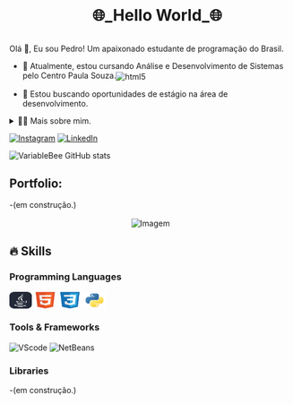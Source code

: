 <!--título-->
<div id="user-content-toc">
  <ul align="center">
    <summary><h1 style="display: inline-block">🌐_Hello World_🌐</h1></summary>
</div>

<!-- Presentation -->
<p>
  Olá 👋, Eu sou Pedro! Um apaixonado estudante de programação do Brasil.

  - 🌱 Atualmente, estou cursando Análise e Desenvolvimento de Sistemas pelo Centro Paula Souza.<img align="center" alt="html5" src="https://img.shields.io/badge/Edx-193A3E?style=for-the-badge&logo=edx&logoColor=white" />

  - 🔭 Estou buscando oportunidades de estágio na área de desenvolvimento.
</p>

<!-- Dropdown -->
<details>
  <summary>👨‍💻 Mais sobre mim. </summary>

  - 💬 Tenho 21 anos e sou residente no Brasil, com experiência básica em Java, HTML e CSS. Atualmente, atuo como técnico em sistemas de informação, adquirindo sólida experiência em suporte técnico e resolução de problemas.

  - ⚡(em construção.). \o/
</details>

<!-- Links -->
[![Instagram](https://img.shields.io/badge/Instagram-E4405F?style=for-the-badge&logo=instagram&logoColor=white)]("")
[![LinkedIn](https://img.shields.io/badge/LinkedIn-0077B5?style=for-the-badge&logo=linkedin&logoColor=white)](https://www.linkedin.com/in/pedrohigor001//)


<!-- GithubStats -->
![VariableBee GitHub stats](https://github-readme-stats.vercel.app/api?username=Whoami-0101&show_icons=false&theme=gotham)

<!-- Portfolio -->
## Portfolio:
-(em construção.)

<!-- GIF -->
<p align="center">
  <img align="center" src="https://github.com/VariableBee/VariableBee/assets/77739311/4e9f41af-6b57-49a7-b15a-74322e96b4d7" alt="Imagem">
</p>

## 🔥 Skills
<!-- Skills: Programming Languages -->
  <div style="flex-basis: 48%;">
    <h3>Programming Languages</h3>
    <img align="center" alt="Js" height="30" width="40" src="https://raw.githubusercontent.com/tandpfun/skill-icons/65dea6c4eaca7da319e552c09f4cf5a9a8dab2c8/icons/Java-Dark.svg">
    <img align="center" alt="HTML" height="30" width="40" src="https://raw.githubusercontent.com/devicons/devicon/master/icons/html5/html5-original.svg">
    <img align="center" alt="CSS" height="30" width="40" src="https://raw.githubusercontent.com/devicons/devicon/master/icons/css3/css3-original.svg">
    <img align="center" alt="Python" height="30" width="40" src="https://raw.githubusercontent.com/devicons/devicon/master/icons/python/python-original.svg">
  </div>
  
  <!-- Skills: Tools & Frameworks -->
  <div style="flex-basis: 48%;">
    <h3>Tools & Frameworks</h3>
    <img align="center" alt="VScode" height="30" width="40" src="https://cdn.jsdelivr.net/gh/devicons/devicon/icons/vscode/vscode-original.svg">
    <img align="center" alt="NetBeans" height="30" width="25" src="https://upload.wikimedia.org/wikipedia/commons/thumb/9/98/Apache_NetBeans_Logo.svg/1200px-Apache_NetBeans_Logo.svg.png">
  
  </div>
  
  <!-- Skills: Libraries -->
  <div style="flex-basis: 48%;">
    <h3>Libraries</h3>
  -(em construção.)
  </div>
